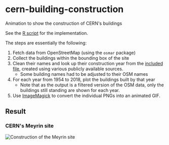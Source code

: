 # cern-building-construction
Animation to show the construction of CERN's buildings

See the [R script](meyrin/generate-images.R) for the implementation.

The steps are essentially the following:
1. Fetch data from OpenStreetMap (using the `osmar` package)
1. Collect the buildings within the bounding box of the site
1. Clean their names and look up their construction year from the [included file](meyrin/cern_building_years.csv), created using various publicly available sources.
    * Some building names had to be adjusted to their OSM names
1. For each year from 1954 to 2018, plot the buildings built by that year
    * Note that as the output is a filtered version of the OSM data, only the buildings still standing are shown for each year.
1. Use [ImageMagick](https://www.imagemagick.org) to convert the individual PNGs into an animated GIF.

## Result

### CERN's Meyrin site
![Construction of the Meyrin site](meyrin/result/animation.gif)
